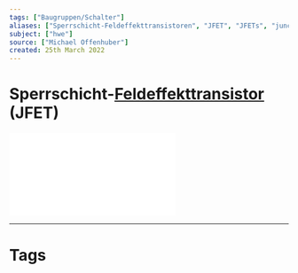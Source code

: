 ```yaml
---
tags: ["Baugruppen/Schalter"]
aliases: ["Sperrschicht-Feldeffekttransistoren", "JFET", "JFETs", "junction field-effect transistor", "junction field-effect transistors"]
subject: ["hwe"]
source: ["Michael Offenhuber"]
created: 25th March 2022
---
```


# Sperrschicht-[Feldeffekttransistor](Halbleiter/Feldeffekttransistor.md) (JFET)

![JFET als Verstärker](assets/JFET%20als%20Verstärker.pdf)

---

# Tags
